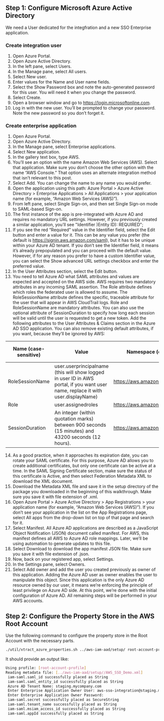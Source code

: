 ## Step 1: Configure Microsoft Azure Active Directory

We need a User dedicated for the integfration and a new SSO Enterprise application. 

### Create integration user 
1. Open Azure Portal.
2. Open Azure Active Directory.
3. In the left pane, select Users.
4. In the Manage pane, select All users.
5. Select New user.
6. Enter values for the Name and User name fields.
7. Select the Show Password box and note the auto-generated password for this user. You will need it when you change the password.
8. Select Create.
9. Open a browser window and go to https://login.microsoftonline.com.
10. Log in with the new user. You’ll be prompted to change your password. Note the new password so you don’t forget it.

### Create enterprise application

1. Open Azure Portal.
2. Open Azure Active Directory.
3. In the Manage pane, select Enterprise applications.
4. Select New application.
5. In the gallery text box, type AWS.
6. You’ll see an option with the name Amazon Web Services (AWS). Select that application. Make sure you don’t choose the other option with the name “AWS Console.” That option uses an alternate integration method that isn’t relevant to this post.
7. Select Add. You can change the name to any name you would prefer.
8. Open the application using this path: Azure Portal > Azure Active Directory > Enterprise Applications > All Applications > your application name (for example, “Amazon Web Services (AWS)”).
9. From left pane, select Single Sign-on, and then set Single Sign-on mode to SAML-based Sign-on.
10. The first instance of the app is pre-integrated with Azure AD and requires no mandatory URL settings. However, if you previously created a similar application, you’ll see "Identifier )Entity ID): REQUIRED";
11. If you see the red “Required” value in the Identifier field, select the Edit button and enter a value for it. This can be any value you prefer (the default is https://signin.aws.amazon.com/saml), but it has to be unique within your Azure AD tenant. If you don’t see the Identifier field, it means it’s already prepopulated and you can proceed with the default value. However, if for any reason you prefer to have a custom Identifier value, you can select the Show advanced URL settings checkbox and enter the preferred value.
12. In the User Attributes section, select the Edit button.
13. You need to tell Azure AD what SAML attributes and values are expected and accepted on the AWS side. AWS requires two mandatory attributes in any incoming SAML assertion. The Role attribute defines which roles the federated user is allowed to assume. The RoleSessionName attribute defines the specific, traceable attribute for the user that will appear in AWS CloudTrail logs. Role and RoleSessionName are mandatory attributes. You can also use the optional attribute of SessionDuration to specify how long each session will be valid until the user is requested to get a new token. Add the following attributes to the User Attributes & Claims section in the Azure AD SSO application. You can also remove existing default attributes, if you want, because they’ll be ignored by AWS:

| Name (case-sensitive) |	Value |	Namespace (case-sensitive)	| Required or optional? |
|-----------------------|---------|-----------------------------|-----------------------|
|RoleSessionName	|user.userprincipalname (this will show logged in user ID in AWS portal, if you want user name, replace it with user.displayName)|https://aws.amazon.com/SAML/Attributes|Required| 
|Role|user.assignedroles|https://aws.amazon.com/SAML/Attributes|Required|
|SessionDuration|An integer (within quotation marks) between 900 seconds (15 minutes) and 43200 seconds (12 hours).|https://aws.amazon.com/SAML/Attributes|Optional|

14. As a good practice, when it approaches its expiration date, you can rotate your SAML certificate. For this purpose, Azure AD allows you to create additional certificates, but only one certificate can be active at a time. In the SAML Signing Certificate section, make sure the status of this certificate is Active, and then select Federation Metadata XML to download the XML document.
15. Download the Metadata XML file and save it in the setup directory of the package you downloaded in the beginning of this walkthrough. Make sure you save it with file extension of .xml.
16. Open Azure Portal > Azure Active Directory > App Registrations > your application name (for example, “Amazon Web Services (AWS)”). If you don’t see your application in the list on the App Registrations page, select All apps from the drop-down list on top of that page and search for it.
17. Select Manifest. All Azure AD applications are described as a JavaScript Object Notification (JSON) document called manifest. For AWS, this manifest defines all AWS to Azure AD role mappings. Later, we’ll be using automation to generate updates to this file.
18. Select Download to download the app manifest JSON file. Make sure you save it with file extension of .json.
19. Now, back on your registered app, select Settings.
20. In the Settings pane, select Owners.
21. Select Add owner and add the user you created previously as owner of this application. Adding the Azure AD user as owner enables the user to manipulate this object. Since this application is the only Azure AD resource owned by our user, it means we’re enforcing the principle of least privilege on Azure AD side.
At this point, we’re done with the initial configuration of Azure AD. All remaining steps will be performed in your AWS accounts.


## Step 2: Configure the Property Store in the AWS Root Account

Use the following command to configure the property store in the Root Account with the necessary parts.

```bash
./util/xtract_azure_properties.sh ../aws-iam-aad/setup/ root-account-profile
```

It should provide an output like:

```bash
Using profile: [root-account-profile]
Reading metadata file: [../aws-iam-aad/setup//AWS_SSO_Demo.xml]
 iam-saml.saml_id successfully placed as String
 iam-saml.saml_entity_id successfully placed as String
 Azure AD Tenant Name: staging.mycompany.com
 Enter Enterprise Application Owner User: aws-sso-integration@staging.mycompany.com
 Enter Enterprise Application Owner Password:
 iam-saml.secret successfully placed as SecureString
 iam-saml.tenant_name successfully placed as String
 iam-saml.msiam_access_id successfully placed as String
 iam-saml.appId successfully placed as String
```
